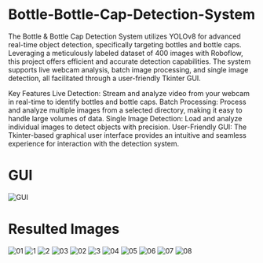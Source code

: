 # Bottle-Bottle-Cap-Detection-System
The Bottle & Bottle Cap Detection System utilizes YOLOv8 for advanced real-time object detection, specifically targeting bottles and bottle caps. Leveraging a meticulously labeled dataset of 400 images with Roboflow, this project offers efficient and accurate detection capabilities. The system supports live webcam analysis, batch image processing, and single image detection, all facilitated through a user-friendly Tkinter GUI.

Key Features
Live Detection: Stream and analyze video from your webcam in real-time to identify bottles and bottle caps.
Batch Processing: Process and analyze multiple images from a selected directory, making it easy to handle large volumes of data.
Single Image Detection: Load and analyze individual images to detect objects with precision.
User-Friendly GUI: The Tkinter-based graphical user interface provides an intuitive and seamless experience for interaction with the detection system.
# GUI
![GUI](https://github.com/user-attachments/assets/679f110e-a6b3-46d7-976b-81ab24dc3282)
# Resulted Images
![01](https://github.com/user-attachments/assets/94058387-26cf-46a1-b5f8-bdf31989b6db)
![1](https://github.com/user-attachments/assets/e71152ff-023c-4911-b2a1-5aa485c99a34)
![2](https://github.com/user-attachments/assets/cfafc59d-e944-4b36-b3f2-78b54e975c6d)
![03](https://github.com/user-attachments/assets/848dbac1-95a1-4355-be7e-17cb6903a01d)
![02](https://github.com/user-attachments/assets/7cd70cd3-4e93-47ae-bdbd-eb84ec997181)
![3](https://github.com/user-attachments/assets/c89b1879-3451-424b-a14d-4f6d11e528cd)
![04](https://github.com/user-attachments/assets/98ba1593-538f-4b88-a7b5-d88dbe3f481e)
![05](https://github.com/user-attachments/assets/8d312450-69c8-4e47-8f50-7a870373c888)
![06](https://github.com/user-attachments/assets/32b586ae-5c4d-43f8-a2d8-63259a6ca276)
![07](https://github.com/user-attachments/assets/c7a6133c-fe1b-4f7c-a934-35a65b303d4e)
![08](https://github.com/user-attachments/assets/1bd75229-20d3-4451-8f73-6fce0b485fa6)


